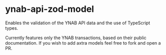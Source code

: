# ynab-api-zod-model

Enables the validation of the YNAB API data and the use of TypeScript types.

Currently features only the YNAB transactions, based on their public documentation. If you wish to add axtra models feel free to fork and open a PR.